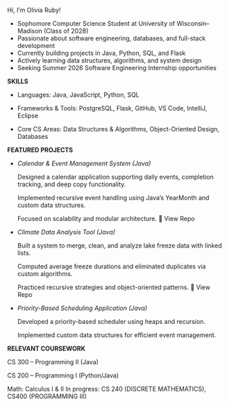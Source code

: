 Hi, I’m Olivia Ruby!

  - Sophomore Computer Science Student at University of Wisconsin–Madison (Class of 2028)
  - Passionate about software engineering, databases, and full-stack development
  - Currently building projects in Java, Python, SQL, and Flask
  - Actively learning data structures, algorithms, and system design
  - Seeking Summer 2026 Software Engineering Internship opportunities

**SKILLS**

  - Languages:  Java, JavaScript, Python, SQL

  - Frameworks & Tools: PostgreSQL, Flask, GitHub, VS Code, IntelliJ, Eclipse

  - Core CS Areas: Data Structures & Algorithms, Object-Oriented Design, Databases

**FEATURED PROJECTS**
  - _Calendar & Event Management System (Java)_

    Designed a calendar application supporting daily events, completion tracking, and deep copy functionality.

    Implemented recursive event handling using Java’s YearMonth and custom data structures.

    Focused on scalability and modular architecture.
    🔗 View Repo

  - _Climate Data Analysis Tool (Java)_

    Built a system to merge, clean, and analyze lake freeze data with linked lists.

    Computed average freeze durations and eliminated duplicates via custom algorithms.

    Practiced recursive strategies and object-oriented patterns.
    🔗 View Repo

 - _Priority-Based Scheduling Application (Java)_

    Developed a priority-based scheduler using heaps and recursion.

    Implemented custom data structures for efficient event management.

**RELEVANT COURSEWORK**

CS 300 – Programming II (Java)

CS 200 – Programming I (Python/Java)

Math: Calculus I & II
In progress: CS 240 (DISCRETE MATHEMATICS), CS400 (PROGRAMMING III)
